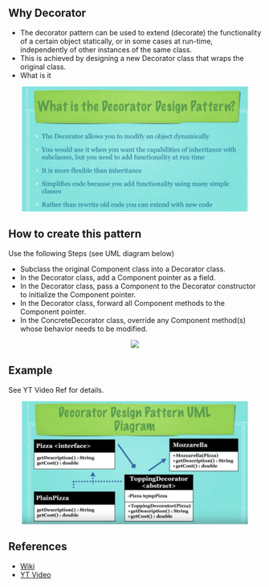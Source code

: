 ## Why Decorator
* The decorator pattern can be used to extend (decorate) the functionality of a certain object statically, or in some cases at run-time, independently of other instances of the same class.
* This is achieved by designing a new Decorator class that wraps the original class.
* What is it
<p align="center">
  <img src="../../../../../../../assets/decorator.png?raw=true" width="450"/>
</p>

## How to create this pattern
Use the following Steps (see UML diagram below)
* Subclass the original Component class into a Decorator class.
* In the Decorator class, add a Component pointer as a field.
* In the Decorator class, pass a Component to the Decorator constructor to initialize the Component pointer.
* In the Decorator class, forward all Component methods to the Component pointer.
* In the ConcreteDecorator class, override any Component method(s) whose behavior needs to be modified.
<p align="center">
  <img src="https://upload.wikimedia.org/wikipedia/commons/thumb/e/e9/Decorator_UML_class_diagram.svg/758px-Decorator_UML_class_diagram.svg.png
" width="450"/>
</p>

## Example 
See YT Video Ref for details.
<p align="center">
  <img src="../../../../../../../assets/decorator-example-uml.png?raw=true" width="450"/>
</p>

## References
* [Wiki](https://en.wikipedia.org/wiki/Decorator_pattern#Java)
* [YT Video](https://www.youtube.com/watch?v=j40kRwSm4VE&list=PLF206E906175C7E07&index=11)
